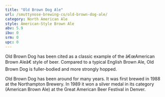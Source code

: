 ```yaml
---
title: "Old Brown Dog Ale"
url: /smuttynose-brewing-co/old-brown-dog-ale/
category: North American Ale
style: American-Style Brown Ale
abv: 5.9
ibu: 0
srm: 0
upc: 0
---
```

Old Brown Dog has been cited as a classic example of the â€œAmerican Brown Aleâ€ style of beer. Compared to a typical English Brown Ale, Old Brown Dog is fuller-bodied and more strongly hopped.

Old Brown Dog has been around for many years. It was first brewed in 1988 at the Northampton Brewery. In 1989 it won a silver medal in its category (American Brown Ale) at the Great American Beer Festival in Denver.
